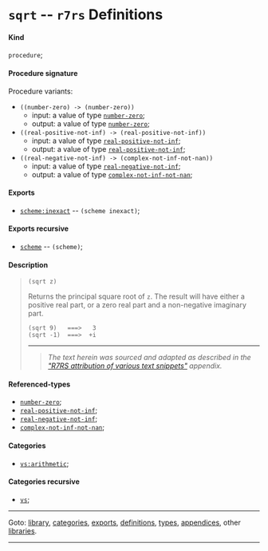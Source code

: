 

<a id='definition__r7rs__sqrt'></a>

# `sqrt` -- `r7rs` Definitions


<a id='definition__r7rs__sqrt__kind'></a>

#### Kind

`procedure`;


<a id='definition__r7rs__sqrt__procedure-signature'></a>

#### Procedure signature

Procedure variants:
 * `((number-zero) -> (number-zero))`
   * input: a value of type [`number-zero`](../../r7rs/types/number-zero.md#type__r7rs__number-zero);
   * output: a value of type [`number-zero`](../../r7rs/types/number-zero.md#type__r7rs__number-zero);
 * `((real-positive-not-inf) -> (real-positive-not-inf))`
   * input: a value of type [`real-positive-not-inf`](../../r7rs/types/real-positive-not-inf.md#type__r7rs__real-positive-not-inf);
   * output: a value of type [`real-positive-not-inf`](../../r7rs/types/real-positive-not-inf.md#type__r7rs__real-positive-not-inf);
 * `((real-negative-not-inf) -> (complex-not-inf-not-nan))`
   * input: a value of type [`real-negative-not-inf`](../../r7rs/types/real-negative-not-inf.md#type__r7rs__real-negative-not-inf);
   * output: a value of type [`complex-not-inf-not-nan`](../../r7rs/types/complex-not-inf-not-nan.md#type__r7rs__complex-not-inf-not-nan);


<a id='definition__r7rs__sqrt__exports'></a>

#### Exports

 * [`scheme:inexact`](../../r7rs/exports/scheme_3a_inexact.md#export__r7rs__scheme_3a_inexact) -- `(scheme inexact)`;


<a id='definition__r7rs__sqrt__exports-recursive'></a>

#### Exports recursive

 * [`scheme`](../../r7rs/exports/scheme.md#export__r7rs__scheme) -- `(scheme)`;


<a id='definition__r7rs__sqrt__description'></a>

#### Description

> ````
> (sqrt z)
> ````
> 
> 
> Returns the principal square root of `z`.  The result will have
> either a positive real part, or a zero real part and a non-negative imaginary
> part.
> 
> ````
> (sqrt 9)   ===>   3
> (sqrt -1)  ===>  +i
> ````
> 
> 
> ----
> > *The text herein was sourced and adapted as described in the ["R7RS attribution of various text snippets"](../../r7rs/appendices/attribution.md#appendix__r7rs__attribution) appendix.*


<a id='definition__r7rs__sqrt__referenced-types'></a>

#### Referenced-types

 * [`number-zero`](../../r7rs/types/number-zero.md#type__r7rs__number-zero);
 * [`real-positive-not-inf`](../../r7rs/types/real-positive-not-inf.md#type__r7rs__real-positive-not-inf);
 * [`real-negative-not-inf`](../../r7rs/types/real-negative-not-inf.md#type__r7rs__real-negative-not-inf);
 * [`complex-not-inf-not-nan`](../../r7rs/types/complex-not-inf-not-nan.md#type__r7rs__complex-not-inf-not-nan);


<a id='definition__r7rs__sqrt__categories'></a>

#### Categories

 * [`vs:arithmetic`](../../r7rs/categories/vs_3a_arithmetic.md#category__r7rs__vs_3a_arithmetic);


<a id='definition__r7rs__sqrt__categories-recursive'></a>

#### Categories recursive

 * [`vs`](../../r7rs/categories/vs.md#category__r7rs__vs);

----

Goto: [library](../../r7rs/_index.md#library__r7rs), [categories](../../r7rs/categories/_index.md#toc__r7rs__categories), [exports](../../r7rs/exports/_index.md#toc__r7rs__exports), [definitions](../../r7rs/definitions/_index.md#toc__r7rs__definitions), [types](../../r7rs/types/_index.md#toc__r7rs__types), [appendices](../../r7rs/appendices/_index.md#toc__r7rs__appendices), other [libraries](../../_libraries.md#toc__libraries).

----

